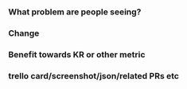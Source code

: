 <!-- 
The text you're about to write will advocate why the change is needed.
Think about OKRs!
-->
### What problem are people seeing? <!-- and what's the bad stuff for the guardian if we close this PR? -->

### Change <!-- technical description/bullets (if it's long, maybe two PRs would have been better?) -->

### Benefit towards KR or other metric <!-- save the guardian++ ? -->

### trello card/screenshot/json/related PRs etc
